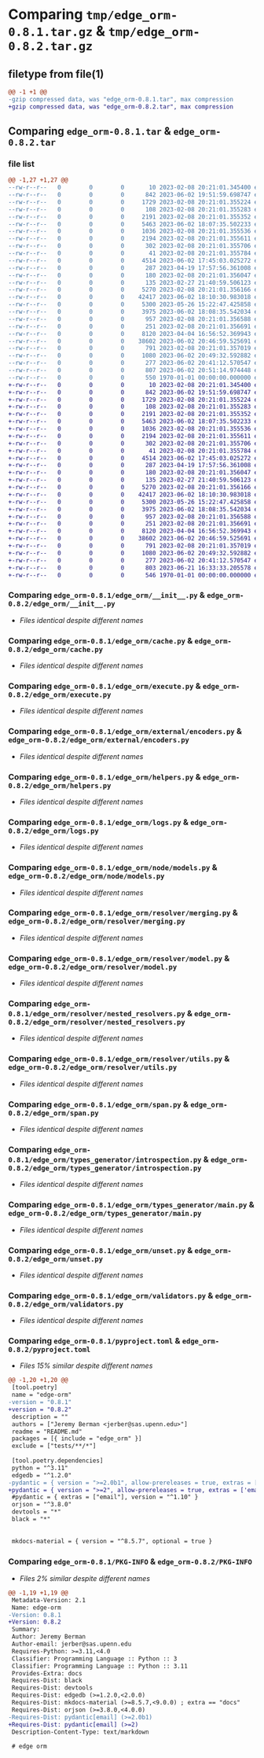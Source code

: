 # Comparing `tmp/edge_orm-0.8.1.tar.gz` & `tmp/edge_orm-0.8.2.tar.gz`

## filetype from file(1)

```diff
@@ -1 +1 @@
-gzip compressed data, was "edge_orm-0.8.1.tar", max compression
+gzip compressed data, was "edge_orm-0.8.2.tar", max compression
```

## Comparing `edge_orm-0.8.1.tar` & `edge_orm-0.8.2.tar`

### file list

```diff
@@ -1,27 +1,27 @@
--rw-r--r--   0        0        0       10 2023-02-08 20:21:01.345400 edge_orm-0.8.1/README.md
--rw-r--r--   0        0        0      842 2023-06-02 19:51:59.698747 edge_orm-0.8.1/edge_orm/__init__.py
--rw-r--r--   0        0        0     1729 2023-02-08 20:21:01.355224 edge_orm-0.8.1/edge_orm/cache.py
--rw-r--r--   0        0        0      108 2023-02-08 20:21:01.355283 edge_orm-0.8.1/edge_orm/errors.py
--rw-r--r--   0        0        0     2191 2023-02-08 20:21:01.355352 edge_orm-0.8.1/edge_orm/execute.py
--rw-r--r--   0        0        0     5463 2023-06-02 18:07:35.502233 edge_orm-0.8.1/edge_orm/external/encoders.py
--rw-r--r--   0        0        0     1036 2023-02-08 20:21:01.355536 edge_orm-0.8.1/edge_orm/helpers.py
--rw-r--r--   0        0        0     2194 2023-02-08 20:21:01.355611 edge_orm-0.8.1/edge_orm/logs.py
--rw-r--r--   0        0        0      302 2023-02-08 20:21:01.355706 edge_orm-0.8.1/edge_orm/node/__init__.py
--rw-r--r--   0        0        0       41 2023-02-08 20:21:01.355784 edge_orm-0.8.1/edge_orm/node/errors.py
--rw-r--r--   0        0        0     4514 2023-06-02 17:45:03.025272 edge_orm-0.8.1/edge_orm/node/models.py
--rw-r--r--   0        0        0      287 2023-04-19 17:57:56.361008 edge_orm-0.8.1/edge_orm/resolver/__init__.py
--rw-r--r--   0        0        0      180 2023-02-08 20:21:01.356047 edge_orm-0.8.1/edge_orm/resolver/enums.py
--rw-r--r--   0        0        0      135 2023-02-27 21:40:59.506123 edge_orm-0.8.1/edge_orm/resolver/errors.py
--rw-r--r--   0        0        0     5270 2023-02-08 20:21:01.356166 edge_orm-0.8.1/edge_orm/resolver/merging.py
--rw-r--r--   0        0        0    42417 2023-06-02 18:10:30.983018 edge_orm-0.8.1/edge_orm/resolver/model.py
--rw-r--r--   0        0        0     5300 2023-05-26 15:22:47.425858 edge_orm-0.8.1/edge_orm/resolver/nested_resolvers.py
--rw-r--r--   0        0        0     3975 2023-06-02 18:08:35.542034 edge_orm-0.8.1/edge_orm/resolver/utils.py
--rw-r--r--   0        0        0      957 2023-02-08 20:21:01.356588 edge_orm-0.8.1/edge_orm/span.py
--rw-r--r--   0        0        0      251 2023-02-08 20:21:01.356691 edge_orm-0.8.1/edge_orm/types_generator/__init__.py
--rw-r--r--   0        0        0     8120 2023-04-04 16:56:52.369943 edge_orm-0.8.1/edge_orm/types_generator/introspection.py
--rw-r--r--   0        0        0    38602 2023-06-02 20:46:59.525691 edge_orm-0.8.1/edge_orm/types_generator/main.py
--rw-r--r--   0        0        0      791 2023-02-08 20:21:01.357019 edge_orm-0.8.1/edge_orm/unset.py
--rw-r--r--   0        0        0     1080 2023-06-02 20:49:32.592882 edge_orm-0.8.1/edge_orm/validators.py
--rw-r--r--   0        0        0      277 2023-06-02 20:41:12.570547 edge_orm-0.8.1/edge_orm/validators_v2.py
--rw-r--r--   0        0        0      807 2023-06-02 20:51:14.974448 edge_orm-0.8.1/pyproject.toml
--rw-r--r--   0        0        0      550 1970-01-01 00:00:00.000000 edge_orm-0.8.1/PKG-INFO
+-rw-r--r--   0        0        0       10 2023-02-08 20:21:01.345400 edge_orm-0.8.2/README.md
+-rw-r--r--   0        0        0      842 2023-06-02 19:51:59.698747 edge_orm-0.8.2/edge_orm/__init__.py
+-rw-r--r--   0        0        0     1729 2023-02-08 20:21:01.355224 edge_orm-0.8.2/edge_orm/cache.py
+-rw-r--r--   0        0        0      108 2023-02-08 20:21:01.355283 edge_orm-0.8.2/edge_orm/errors.py
+-rw-r--r--   0        0        0     2191 2023-02-08 20:21:01.355352 edge_orm-0.8.2/edge_orm/execute.py
+-rw-r--r--   0        0        0     5463 2023-06-02 18:07:35.502233 edge_orm-0.8.2/edge_orm/external/encoders.py
+-rw-r--r--   0        0        0     1036 2023-02-08 20:21:01.355536 edge_orm-0.8.2/edge_orm/helpers.py
+-rw-r--r--   0        0        0     2194 2023-02-08 20:21:01.355611 edge_orm-0.8.2/edge_orm/logs.py
+-rw-r--r--   0        0        0      302 2023-02-08 20:21:01.355706 edge_orm-0.8.2/edge_orm/node/__init__.py
+-rw-r--r--   0        0        0       41 2023-02-08 20:21:01.355784 edge_orm-0.8.2/edge_orm/node/errors.py
+-rw-r--r--   0        0        0     4514 2023-06-02 17:45:03.025272 edge_orm-0.8.2/edge_orm/node/models.py
+-rw-r--r--   0        0        0      287 2023-04-19 17:57:56.361008 edge_orm-0.8.2/edge_orm/resolver/__init__.py
+-rw-r--r--   0        0        0      180 2023-02-08 20:21:01.356047 edge_orm-0.8.2/edge_orm/resolver/enums.py
+-rw-r--r--   0        0        0      135 2023-02-27 21:40:59.506123 edge_orm-0.8.2/edge_orm/resolver/errors.py
+-rw-r--r--   0        0        0     5270 2023-02-08 20:21:01.356166 edge_orm-0.8.2/edge_orm/resolver/merging.py
+-rw-r--r--   0        0        0    42417 2023-06-02 18:10:30.983018 edge_orm-0.8.2/edge_orm/resolver/model.py
+-rw-r--r--   0        0        0     5300 2023-05-26 15:22:47.425858 edge_orm-0.8.2/edge_orm/resolver/nested_resolvers.py
+-rw-r--r--   0        0        0     3975 2023-06-02 18:08:35.542034 edge_orm-0.8.2/edge_orm/resolver/utils.py
+-rw-r--r--   0        0        0      957 2023-02-08 20:21:01.356588 edge_orm-0.8.2/edge_orm/span.py
+-rw-r--r--   0        0        0      251 2023-02-08 20:21:01.356691 edge_orm-0.8.2/edge_orm/types_generator/__init__.py
+-rw-r--r--   0        0        0     8120 2023-04-04 16:56:52.369943 edge_orm-0.8.2/edge_orm/types_generator/introspection.py
+-rw-r--r--   0        0        0    38602 2023-06-02 20:46:59.525691 edge_orm-0.8.2/edge_orm/types_generator/main.py
+-rw-r--r--   0        0        0      791 2023-02-08 20:21:01.357019 edge_orm-0.8.2/edge_orm/unset.py
+-rw-r--r--   0        0        0     1080 2023-06-02 20:49:32.592882 edge_orm-0.8.2/edge_orm/validators.py
+-rw-r--r--   0        0        0      277 2023-06-02 20:41:12.570547 edge_orm-0.8.2/edge_orm/validators_v2.py
+-rw-r--r--   0        0        0      803 2023-06-21 16:33:33.205578 edge_orm-0.8.2/pyproject.toml
+-rw-r--r--   0        0        0      546 1970-01-01 00:00:00.000000 edge_orm-0.8.2/PKG-INFO
```

### Comparing `edge_orm-0.8.1/edge_orm/__init__.py` & `edge_orm-0.8.2/edge_orm/__init__.py`

 * *Files identical despite different names*

### Comparing `edge_orm-0.8.1/edge_orm/cache.py` & `edge_orm-0.8.2/edge_orm/cache.py`

 * *Files identical despite different names*

### Comparing `edge_orm-0.8.1/edge_orm/execute.py` & `edge_orm-0.8.2/edge_orm/execute.py`

 * *Files identical despite different names*

### Comparing `edge_orm-0.8.1/edge_orm/external/encoders.py` & `edge_orm-0.8.2/edge_orm/external/encoders.py`

 * *Files identical despite different names*

### Comparing `edge_orm-0.8.1/edge_orm/helpers.py` & `edge_orm-0.8.2/edge_orm/helpers.py`

 * *Files identical despite different names*

### Comparing `edge_orm-0.8.1/edge_orm/logs.py` & `edge_orm-0.8.2/edge_orm/logs.py`

 * *Files identical despite different names*

### Comparing `edge_orm-0.8.1/edge_orm/node/models.py` & `edge_orm-0.8.2/edge_orm/node/models.py`

 * *Files identical despite different names*

### Comparing `edge_orm-0.8.1/edge_orm/resolver/merging.py` & `edge_orm-0.8.2/edge_orm/resolver/merging.py`

 * *Files identical despite different names*

### Comparing `edge_orm-0.8.1/edge_orm/resolver/model.py` & `edge_orm-0.8.2/edge_orm/resolver/model.py`

 * *Files identical despite different names*

### Comparing `edge_orm-0.8.1/edge_orm/resolver/nested_resolvers.py` & `edge_orm-0.8.2/edge_orm/resolver/nested_resolvers.py`

 * *Files identical despite different names*

### Comparing `edge_orm-0.8.1/edge_orm/resolver/utils.py` & `edge_orm-0.8.2/edge_orm/resolver/utils.py`

 * *Files identical despite different names*

### Comparing `edge_orm-0.8.1/edge_orm/span.py` & `edge_orm-0.8.2/edge_orm/span.py`

 * *Files identical despite different names*

### Comparing `edge_orm-0.8.1/edge_orm/types_generator/introspection.py` & `edge_orm-0.8.2/edge_orm/types_generator/introspection.py`

 * *Files identical despite different names*

### Comparing `edge_orm-0.8.1/edge_orm/types_generator/main.py` & `edge_orm-0.8.2/edge_orm/types_generator/main.py`

 * *Files identical despite different names*

### Comparing `edge_orm-0.8.1/edge_orm/unset.py` & `edge_orm-0.8.2/edge_orm/unset.py`

 * *Files identical despite different names*

### Comparing `edge_orm-0.8.1/edge_orm/validators.py` & `edge_orm-0.8.2/edge_orm/validators.py`

 * *Files identical despite different names*

### Comparing `edge_orm-0.8.1/pyproject.toml` & `edge_orm-0.8.2/pyproject.toml`

 * *Files 15% similar despite different names*

```diff
@@ -1,20 +1,20 @@
 [tool.poetry]
 name = "edge-orm"
-version = "0.8.1"
+version = "0.8.2"
 description = ""
 authors = ["Jeremy Berman <jerber@sas.upenn.edu>"]
 readme = "README.md"
 packages = [{ include = "edge_orm" }]
 exclude = ["tests/**/*"]
 
 [tool.poetry.dependencies]
 python = "^3.11"
 edgedb = "^1.2.0"
-pydantic = { version = ">=2.0b1", allow-prereleases = true, extras = ['email'] }
+pydantic = { version = ">=2", allow-prereleases = true, extras = ['email'] }
 #pydantic = { extras = ["email"], version = "^1.10" }
 orjson = "^3.8.0"
 devtools = "*"
 black = "*"
 
 
 mkdocs-material = { version = "^8.5.7", optional = true }
```

### Comparing `edge_orm-0.8.1/PKG-INFO` & `edge_orm-0.8.2/PKG-INFO`

 * *Files 2% similar despite different names*

```diff
@@ -1,19 +1,19 @@
 Metadata-Version: 2.1
 Name: edge-orm
-Version: 0.8.1
+Version: 0.8.2
 Summary: 
 Author: Jeremy Berman
 Author-email: jerber@sas.upenn.edu
 Requires-Python: >=3.11,<4.0
 Classifier: Programming Language :: Python :: 3
 Classifier: Programming Language :: Python :: 3.11
 Provides-Extra: docs
 Requires-Dist: black
 Requires-Dist: devtools
 Requires-Dist: edgedb (>=1.2.0,<2.0.0)
 Requires-Dist: mkdocs-material (>=8.5.7,<9.0.0) ; extra == "docs"
 Requires-Dist: orjson (>=3.8.0,<4.0.0)
-Requires-Dist: pydantic[email] (>=2.0b1)
+Requires-Dist: pydantic[email] (>=2)
 Description-Content-Type: text/markdown
 
 # edge orm
```

